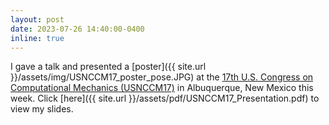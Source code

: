 ```yaml
---
layout: post
date: 2023-07-26 14:40:00-0400
inline: true
---
```


I gave a talk and presented a [poster]({{ site.url }}/assets/img/USNCCM17_poster_pose.JPG) at the <a href="https://17.usnccm.org/">17th U.S. Congress on Computational Mechanics (USNCCM17)</a> in Albuquerque, New Mexico this week. Click [here]({{ site.url }}/assets/pdf/USNCCM17_Presentation.pdf) to view my slides.
